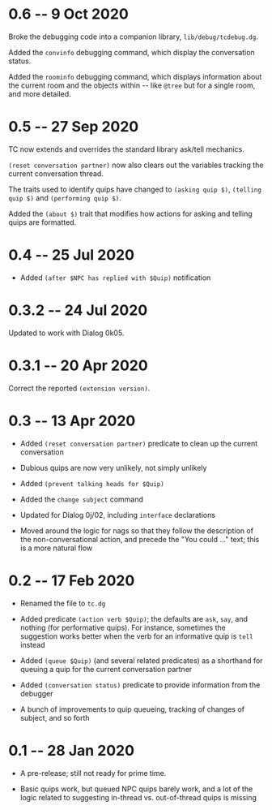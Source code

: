 # 0.6 -- 9 Oct 2020

Broke the debugging code into a companion library, `lib/debug/tcdebug.dg`.

Added the `convinfo` debugging command, which display the conversation status.

Added the `roominfo` debugging command, which displays information about the current room and
the objects within -- like `@tree` but for a single room, and more detailed.

# 0.5 -- 27 Sep 2020

TC now extends and overrides the standard library ask/tell mechanics.

`(reset conversation partner)` now also clears out the variables tracking
the current conversation thread.

The traits used to identify quips have changed to `(asking quip $)`,
`(telling quip $)` and `(performing quip $)`.

Added the `(about $)` trait that modifies how actions for asking and telling
quips are formatted.

# 0.4 -- 25 Jul 2020

- Added `(after $NPC has replied with $Quip)` notification

# 0.3.2 -- 24 Jul 2020

Updated to work with Dialog 0k05.

# 0.3.1 -- 20 Apr 2020

Correct the reported `(extension version)`.

# 0.3 -- 13 Apr 2020

- Added `(reset conversation partner)` predicate to clean up the current conversation

- Dubious quips are now very unlikely, not simply unlikely

- Added `(prevent talking heads for $Quip)`

- Added the `change subject` command

- Updated for Dialog 0j/02, including `interface` declarations

- Moved around the logic for nags so that they follow the description of the non-conversational
action, and precede the "You could ..." text; this is a more natural flow

# 0.2 -- 17 Feb 2020

- Renamed the file to `tc.dg`

- Added predicate `(action verb $Quip)`; the defaults are `ask`, `say`, and nothing (for performative quips).
For instance, sometimes the suggestion works better when the verb for an informative quip
is `tell` instead

- Added `(queue $Quip)` (and several related predicates) as a shorthand for queuing a quip for the current conversation partner

- Added `(conversation status)` predicate to provide information from the debugger

- A bunch of improvements to quip queueing, tracking of changes of subject, and so forth

# 0.1 -- 28 Jan 2020

- A pre-release; still not ready for prime time.

- Basic quips work, but queued NPC quips barely work, and a lot
of the logic related to suggesting in-thread vs. out-of-thread
quips is missing

